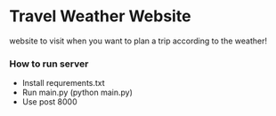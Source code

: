 # Travel Weather Website

website to visit when you want to plan a trip according to the weather!

### How to run server
* Install requrements.txt   
* Run main.py (python main.py)   
* Use post 8000   
